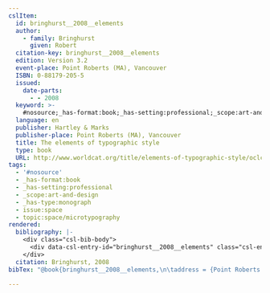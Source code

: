 ```yaml
---
cslItem:
  id: bringhurst__2008__elements
  author:
    - family: Bringhurst
      given: Robert
  citation-key: bringhurst__2008__elements
  edition: Version 3.2
  event-place: Point Roberts (MA), Vancouver
  ISBN: 0-88179-205-5
  issued:
    date-parts:
      - - 2008
  keyword: >-
    #nosource;_has-format:book;_has-setting:professional;_scope:art-and-design;_has-type:monograph;collection::space::microtypography
  language: en
  publisher: Hartley & Marks
  publisher-place: Point Roberts (MA), Vancouver
  title: The elements of typographic style
  type: book
  URL: http://www.worldcat.org/title/elements-of-typographic-style/oclc/55633787
tags:
  - '#nosource'
  - _has-format:book
  - _has-setting:professional
  - _scope:art-and-design
  - _has-type:monograph
  - issue:space
  - topic:space/microtypography
rendered:
  bibliography: |-
    <div class="csl-bib-body">
      <div data-csl-entry-id="bringhurst__2008__elements" class="csl-entry">Bringhurst, R. 2008 <i>The elements of typographic style</i>. Version 3.2. Point Roberts (MA), Vancouver: Hartley &#38; Marks. Available at: http://www.worldcat.org/title/elements-of-typographic-style/oclc/55633787.</div>
    </div>
  citation: Bringhurst, 2008
bibTex: "@book{bringhurst__2008__elements,\n\taddress = {Point Roberts (MA), Vancouver},\n\tauthor = {Bringhurst, Robert},\n\tedition = {Version 3.2},\n\tyear = {2008},\n\tpublisher = {Hartley & Marks},\n\ttitle = {The elements of typographic style},\n}\n\n"

---
```

